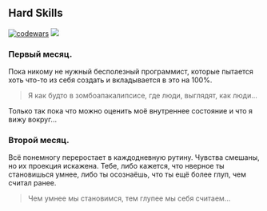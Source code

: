 ## Hard Skills
[![codewars](https://www.codewars.com/users/kostya%20bet/badges/micro)](https://codewars.com/users/kostya%20bet)
 <a href="https://leetcode.com/kostyabet/">
     <img src="https://cp-logo.vercel.app/leetcode/kostyabet"/>
 </a>


### Первый месяц.
Пока никому не нужный бесполезный программист, которые пытается хоть что-то из себя создать и вкладывается в это на 100%.

> Я как будто в зомбоапакалипсисе, где люди, выглядят, как люди...

Только так пока что можно оценить моё внутреннее состояние и что я вижу вокруг...

### Второй месяц.
Всё понемногу переростает в каждодневную рутину. Чувства смешаны, но их проекция искажена.
Тебе, либо кажется, что нверное ты становишься умнее, либо ты осознаёшь, что ты ещё более глуп, чем считал ранее.

> Чем умнее мы становимся, тем глупее мы себя считаем...
